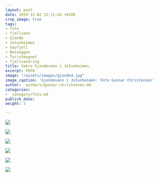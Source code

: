 ```yaml
---
layout: post
date: 2019-12-02 12:11:24 +0100
crop_image: true
tags:
- foto
- fjellvann
- Gjende
- Jotunheimen
- høyfjell
- Besseggen
- Turistmagnet
- fjellvandring
title: Vakre Gjendevann i Jotunheimen.
excerpt: FOTO
image: "/assets/images/gjende4.jpg"
image_caption: 'Gjendevann i Jotunheimen: Foto Gunnar Christensen'
author: _authors/gunnar-christensen.md
categories:
- _category/foto.md
publish_date: 
weight: 3

---
```

![](http://www.helping.no/gjende3.jpg)

![](http://www.helping.no/gjende2.jpg)

![](http://www.helping.no/gjende8.jpg)

![](http://www.helping.no/gjende9.jpg)

![](http://www.helping.no/gjende5.jpg)

![](http://www.helping.no/gjende1.jpg)